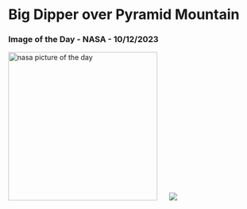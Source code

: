 # Big Dipper over Pyramid Mountain
### Image of the Day - NASA - 10/12/2023
<img src="https://apod.nasa.gov/apod/image/2312/BigDipperMt2_Cullen_960.jpg" alt="nasa picture of the day" width="300"/>&nbsp; &nbsp; &nbsp; <img src="https://github-readme-streak-stats.herokuapp.com/?user=tempo-riz&theme=dark" >



  
